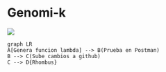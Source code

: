 

**Genomi-k**
=============
![](https://admin-genomik-ng-assets.s3.amazonaws.com/images/github_cover.png)



```mermaid
graph LR
A[Genera funcion lambda] --> B(Prueba en Postman)
B --> C(Sube cambios a github)
C --> D{Rhombus}
